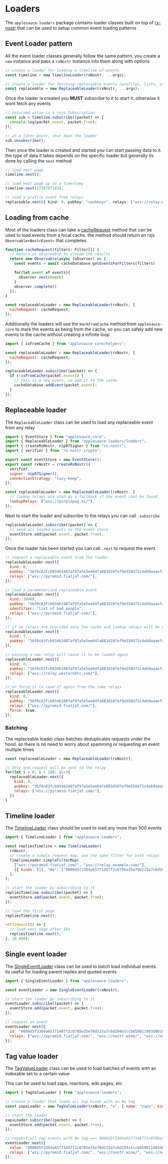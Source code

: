 # Loaders

The `applesauce-loaders` package contains loader classes built on top of [rx-nostr](https://github.com/penpenpng/rx-nostr) that can be used to setup common event loading patterns

## Event Loader pattern

All the event loader classes generally follow the same pattern, you create a `new` instance and pass a `rxNostr` instance into them along with options

```ts
// create a loader for loading a timeline of events
const timeline = new TimelineLoader(rxNostr, ...args);

// create a loader for fetching replaceable events (profiles, lists, etc)
const replaceable = new ReplaceableLoader(rxNostr, ...args);
```

Once the loader is created you **MUST** subscribe to it to start it. otherwise it wont fetch any events

```ts
// returned value is a rxjs Subscription
const sub = timeline.subscribe((packet) => {
  console.log(packet.event, packet.from);
});

// at a later point, shut down the loader
sub.unsubscribe();
```

Then once the loader is created and started you can start passing data to it. the type of data it takes depends on the specific loader but generally its done by calling the `next` method

```ts
// load next page
timeline.next();

// load next page up to a timestamp
timeline.next(1738797143);

// load a profile event from relays
replaceable.next({ kind: 0, pubkey: "<pubkey>", relays: ["wss://relay.example.com"] });
```

## Loading from cache

Most of the loaders class can take a [cacheRequest](https://hzrd149.github.io/applesauce/typedoc/types/applesauce-loaders.CacheRequest.html) method that can be used to load events from a local cache. the method should return an rxjs `Observable<NostrEvent>` that completes

```js
function cacheRequest(filters: Filter[]) {
  // Return an observable to stream the results
  return new Observable(async (observer) => {
    const events = await cacheDatabase.getEventsForFilters(filters)

    for(let event of events){
      observer.next(event)
    }
    observer.complete()
  });
}

const replaceableLoader = new ReplaceableLoader(rxNostr, {
  cacheRequest: cacheRequest,
});
```

Additionally the loaders will use the `markFromCache` method from `applesauce-core` to mark the events as being from the cache, so you can safely add new events to the cache without creating a infinite loop

```js
import { isFromCache } from "applesauce-core/helpers";

const replaceableLoader = new ReplaceableLoader(rxNostr, {
  cacheRequest: cacheRequest,
});

replaceableLoader.subscribe((packet) => {
  if (!isFromCache(packet.event)) {
    // this is a new event, so add it to the cache
    cacheDatabase.addEvent(packet.event);
  }
});
```

## Replaceable loader

The `ReplaceableLoader` class can be used to load any replaceable event from any relay

```js
import { EventStore } from "applesauce-core";
import { ReplaceableLoader } from "applesauce-loaders/loaders";
import { createRxNostr, nip07Signer } from "rx-nostr";
import { verifier } from "rx-nostr-crypto";

export const eventStore = new EventStore();
export const rxNostr = createRxNostr({
  verifier,
  signer: nip07Signer(),
  connectionStrategy: "lazy-keep",
});

const replaceableLoader = new ReplaceableLoader(rxNostr, {
  // lookup relays are used as a fallback if the event cant be found
  lookupRelays: ["wss://purplepag.es/"],
});
```

Next to start the loader and subscribe to the relays you can call `.subscribe`

```js
replaceableLoader.subscribe((packet) => {
  // send all loaded events to the event store
  eventStore.add(packet.event, packet.from);
});
```

Once the loader has been started you can call `.next` to request the event

```js
// request a replaceable event from the loader
replaceableLoader.next({
  kind: 0,
  pubkey: "3bf0c63fcb93463407af97a5e5ee64fa883d107ef9e558472c4eb9aaaefa459d",
  relays: ["wss://pyramid.fiatjaf.com/"],
});

// load a parameterized replaceable event
replaceableLoader.next({
  kind: 30000,
  pubkey: "3bf0c63fcb93463407af97a5e5ee64fa883d107ef9e558472c4eb9aaaefa459d",
  identifier: "list of bad people",
  relays: ["wss://pyramid.fiatjaf.com/"],
});

// if no relays are provided only the cache and lookup relays will be checked
replaceableLoader.next({
  kind: 3,
  pubkey: "3bf0c63fcb93463407af97a5e5ee64fa883d107ef9e558472c4eb9aaaefa459d",
});

// passing a new relay will cause it to be loaded again
replaceableLoader.next({
  kind: 0,
  pubkey: "3bf0c63fcb93463407af97a5e5ee64fa883d107ef9e558472c4eb9aaaefa459d",
  relays: ["wss://relay.westernbtc.com/"],
});

// or force it to load it again from the same relays
replaceableLoader.next({
  kind: 0,
  pubkey: "3bf0c63fcb93463407af97a5e5ee64fa883d107ef9e558472c4eb9aaaefa459d",
  relays: ["wss://pyramid.fiatjaf.com/"],
  force: true,
});
```

### Batching

The replaceable loader class batches deduplicates requests under the hood, so there is no need to worry about spamming or requesting an event multiple times

```js
const replaceableLoader = new ReplaceableLoader(rxNostr);

// Only one request will be sent to the relay
for(let i = 0; i < 100: i++){
  replaceableLoader.next({
    kind: 0,
    pubkey: "3bf0c63fcb93463407af97a5e5ee64fa883d107ef9e558472c4eb9aaaefa459d",
    relays: ["wss://pyramid.fiatjaf.com/"],
  })
}
```

## Timeline loader

The [TimelineLoader](https://hzrd149.github.io/applesauce/typedoc/classes/applesauce-loaders.TimelineLoader.html) class should be used to load any more than 500 events

```js
import { TimelineLoader } from "applesauce-loaders";

const repliesTimeline = new TimelineLoader(
  rxNostr,
  // create a simple request map. use the same filter for both relays
  TimelineLoader.simpleFilterMap(
    ["wss://pyramid.fiatjaf.com/", "wss://relay.example.com/"],
    [{ kinds: [1], "#e": ["0000d5f3364a65771487f2c0705e35e70d215a7c6d204a1ccb859011803d8010"] }],
  ),
);

// start the loader by subscribing to it
repliesTimeline.subscribe((packet) => {
  eventStore.add(packet.event, packet.from);
});

// load the first page
repliesTimeline.next();

setTimeout(() => {
  // load next page after 10s
  repliesTimeline.next();
}, 10_000);
```

## Single event loader

The [SingleEventLoader](https://hzrd149.github.io/applesauce/typedoc/classes/applesauce-loaders.SingleEventLoader.html) class can be used to batch load individual events. its useful for loading parent replies and quoted events

```js
import { SingleEventLoader } from "applesauce-loaders";

const eventLoader = new SingleEventLoader(rxNostr);

// start the loader by subscribing to it
eventLoader.subscribe((packet) => {
  eventStore.add(packet.event, packet.from);
});

// request an event
eventLoader.next({
  id: "0000d5f3364a65771487f2c0705e35e70d215a7c6d204a1ccb859011803d8010",
  relays: ["wss://pyramid.fiatjaf.com/", "wss://nostr.wine/", "wss://nos.lol/"],
});
```

## Tag value loader

The [TagValueLoader](https://hzrd149.github.io/applesauce/typedoc/classes/applesauce-loaders.TagValueLoader.html) class can be used to load batches of events with an indexable set to a certain value

This can be used to load zaps, reactions, wiki pages, etc

```js
import { TagValueLoader } from "applesauce-loaders";

// Create a loader that loads all zap kinds with an #e tag
const zapsLoader = new TagValueLoader(rxNostr, "e", { name: "zaps", kinds: [kinds.Zap] });

// start the loader
zapsLoader.subscribe((packet) => {
  eventStore.add(packet.event, packet.from);
});

// request all zap events with #e tag === 0000d5f3364a65771487f2c0705e35e70d215a7c6d204a1ccb859011803d8010 from relays
eventLoader.next({
  value: "0000d5f3364a65771487f2c0705e35e70d215a7c6d204a1ccb859011803d8010",
  relays: ["wss://pyramid.fiatjaf.com/", "wss://nostr.wine/", "wss://nos.lol/"],
});
```
